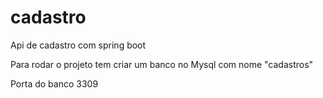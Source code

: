 # cadastro
Api de cadastro com spring boot

Para rodar o projeto tem criar um banco no Mysql com nome "cadastros"

Porta do banco 3309
